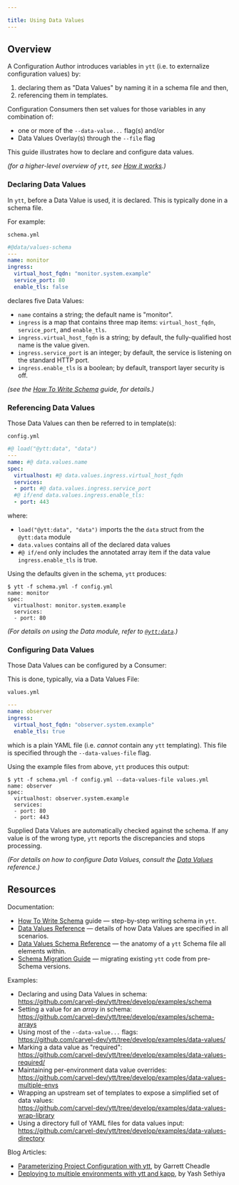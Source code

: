 ```yaml
---

title: Using Data Values
---
```


## Overview

A Configuration Author introduces variables in `ytt` (i.e. to externalize configuration values) by:
1. declaring them as "Data Values" by naming it in a schema file and then,
2. referencing them in templates.

Configuration Consumers then set values for those variables in any combination of:
- one or more of the `--data-value...` flag(s) and/or
- Data Values Overlay(s) through the `--file` flag

This guide illustrates how to declare and configure data values.

_(for a higher-level overview of `ytt`, see [How it works](how-it-works.md).)_

### Declaring Data Values

In `ytt`, before a Data Value is used, it is declared. This is typically done in a schema file.

For example:

`schema.yml`
```yaml
#@data/values-schema
---
name: monitor
ingress:
  virtual_host_fqdn: "monitor.system.example"
  service_port: 80
  enable_tls: false
```

declares five Data Values:
- `name` contains a string; the default name is "monitor".
 - `ingress` is a map that contains three map items: `virtual_host_fqdn`,  `service_port`, and `enable_tls`.
- `ingress.virtual_host_fqdn` is a string; by default, the fully-qualified host name is the value given.
- `ingress.service_port` is an integer; by default, the service is listening on the standard HTTP port.
- `ingress.enable_tls` is a boolean; by default, transport layer security is off.

_(see the [How To Write Schema](how-to-write-schema.md) guide, for details.)_


### Referencing Data Values

Those Data Values can then be referred to in template(s):

`config.yml`
```yaml
#@ load("@ytt:data", "data")
---
name: #@ data.values.name
spec:
  virtualhost: #@ data.values.ingress.virtual_host_fqdn
  services:
  - port: #@ data.values.ingress.service_port
  #@ if/end data.values.ingress.enable_tls:
  - port: 443
```
where:
- `load("@ytt:data", "data")` imports the the `data` struct from the `@ytt:data` module
- `data.values` contains all of the declared data values
- `#@ if/end` only includes the annotated array item if the data value `ingress.enable_tls` is true.

Using the defaults given in the schema, `ytt` produces:
```console
$ ytt -f schema.yml -f config.yml
name: monitor
spec:
  virtualhost: monitor.system.example
  services:
  - port: 80
```

_(For details on using the Data module, refer to [`@ytt:data`](lang-ref-ytt.md#data).)_

### Configuring Data Values

Those Data Values can be configured by a Consumer:

This is done, typically, via a Data Values File:

`values.yml`
```yaml
---
name: observer
ingress:
  virtual_host_fqdn: "observer.system.example"
  enable_tls: true
```

which is a plain YAML file (i.e. _cannot_ contain any `ytt` templating). This file is specified through the `--data-values-file` flag.

Using the example files from above, `ytt` produces this output:

```console
$ ytt -f schema.yml -f config.yml --data-values-file values.yml
name: observer
spec:
  virtualhost: observer.system.example
  services:
  - port: 80
  - port: 443
```

Supplied Data Values are automatically checked against the schema. If any value is of the wrong type, `ytt` reports the discrepancies and stops processing.

_(For details on how to configure Data Values, consult the [Data Values](ytt-data-values.md) reference.)_


## Resources

Documentation:
- [How To Write Schema](how-to-write-schema.md) guide — step-by-step writing schema in `ytt`.
- [Data Values Reference](ytt-data-values.md) — details of how Data Values are specified in all scenarios.
- [Data Values Schema Reference](lang-ref-ytt-schema.md) — the anatomy of a `ytt` Schema file all elements within.
- [Schema Migration Guide](data-values-schema-migration-guide.md) — migrating existing `ytt` code from pre-Schema versions.

Examples:
- Declaring and using Data Values in schema: \
  https://github.com/carvel-dev/ytt/tree/develop/examples/schema
- Setting a value for an _array_ in schema: \
  https://github.com/carvel-dev/ytt/tree/develop/examples/schema-arrays
- Using most of the `--data-value...` flags:\
  https://github.com/carvel-dev/ytt/tree/develop/examples/data-values/
- Marking a data value as "required":\
  https://github.com/carvel-dev/ytt/tree/develop/examples/data-values-required/
- Maintaining per-environment data value overrides:\
  https://github.com/carvel-dev/ytt/tree/develop/examples/data-values-multiple-envs
- Wrapping an upstream set of templates to expose a simplified set of data values:\
  https://github.com/carvel-dev/ytt/tree/develop/examples/data-values-wrap-library
- Using a directory full of YAML files for data values input:\
  https://github.com/carvel-dev/ytt/tree/develop/examples/data-values-directory

Blog Articles:
- [Parameterizing Project Configuration with ytt](https://carvel.dev/blog/parameterizing-project-config-with-ytt/), by Garrett Cheadle
- [Deploying to multiple environments with ytt and kapp](https://carvel.dev/blog/multi-env-deployment-ytt-kapp/), by Yash Sethiya

